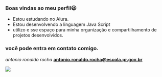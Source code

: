 ### Boas vindas ao meu perfil😃
- Estou estudando no Alura.
-  Estou desenvolvendo a  linguagem Java Script
- utilizo e sse espaço para minha organização e compartilhamento de  projetos desenvolvidos.
###  você pode entra em  contato comigo.
<em>antonio ronaldo rocha </em><strong> antonio.ronaldo.rocha@escola.pr.gov.br
 
  ![](https://media.tenor.com/jDPIXka-T_wAAAAM/naruto-to-certo.gif)
  
